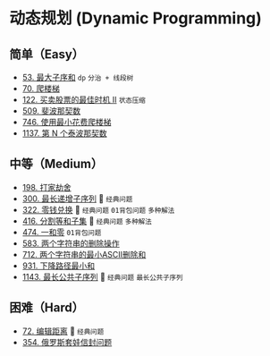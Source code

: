 # 动态规划 (Dynamic Programming)

## 简单（Easy）

- [53. 最大子序和](https://leetcode-cn.com/problems/maximum-subarray/) `dp` `分治 + 线段树`
- [70. 爬楼梯](https://leetcode-cn.com/problems/climbing-stairs/)
- [122. 买卖股票的最佳时机 II](https://leetcode-cn.com/problems/best-time-to-buy-and-sell-stock-ii/) `状态压缩`
- [509. 斐波那契数](https://leetcode-cn.com/problems/fibonacci-number/)
- [746. 使用最小花费爬楼梯](https://leetcode-cn.com/problems/min-cost-climbing-stairs/)
- [1137. 第 N 个泰波那契数](https://leetcode-cn.com/problems/n-th-tribonacci-number/)

## 中等（Medium）

- [198. 打家劫舍](https://leetcode-cn.com/problems/house-robber/)
- [300. 最长递增子序列](https://leetcode-cn.com/problems/longest-increasing-subsequence/) 🌟 `经典问题`
- [322. 零钱兑换](https://leetcode-cn.com/problems/coin-change/) 🌟 `经典问题` `01背包问题` `多种解法`
- [416. 分割等和子集](https://leetcode-cn.com/problems/partition-equal-subset-sum/) 🌟 `经典问题` `多种解法`
- [474. 一和零](https://leetcode-cn.com/problems/ones-and-zeroes/) `01背包问题`
- [583. 两个字符串的删除操作](https://leetcode-cn.com/problems/delete-operation-for-two-strings/)
- [712. 两个字符串的最小ASCII删除和](https://leetcode-cn.com/problems/minimum-ascii-delete-sum-for-two-strings/)
- [931. 下降路径最小和](https://leetcode-cn.com/problems/minimum-falling-path-sum/)
- [1143. 最长公共子序列](https://leetcode-cn.com/problems/longest-common-subsequence/) 🌟 `经典问题` `最长公共子序列`

## 困难（Hard）

- [72. 编辑距离](https://leetcode-cn.com/problems/edit-distance/) 🌟 `经典问题`
- [354. 俄罗斯套娃信封问题](https://leetcode-cn.com/problems/russian-doll-envelopes/)
